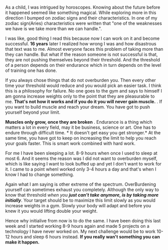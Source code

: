 As a child, I was intrigued by horoscopes. Knowing about the future before it happened seemed like something magical. 
While exploring more in this direction I bumped on zodiac signs and their characteristics. In one of my zodiac sign(Aries) 
characteristics were written that "one of the weaknesses we have is we take more than we can handle.".

I was like, good thing I read this because now I can work on it and become successful. __16 years__ later I realized how wrong 
I was and how disastrous that text was to me. Almost everyone faces this problem of taking more than they can handle. But what if
the reason someone is not successful is that, they are not pushing themselves beyond their threshold. And the threshold of a 
person depends on their endurance which in turn depends on the level of training one has done.

If you always chose things that do not overburden you. Then every other time your threshold would reduce and you would pick an easier
task. I think this is a philosophy for failure. No one goes to the gym and says to himself I am gonna increase weights
only to the point that they are pleasurable to me. __That's not how it works and if you do it you will never gain muscle.__ . 
If you want to build muscle and reach your dream. You have got to push yourself beyond your limit. 

__Muscles only grow, once they are broken__ . Endurance is a thing which matters a lot in every field, may it be business, science or art. One has to endure through difficult
time. * It doesn't get easy you get stronger.* At the same time, you have got to keep on increasing the limit to help
you reach your goals faster. This is smart work combined with hard work. 

For me I have been sleeping a lot. 8-9 hours when once I used to sleep at most 6. And it seems the reason was I did not want
to overburden myself, which is like saying I want to look buffed up and yet I don't want to work for it. I came to a point whenI worked only 3-4 hours a day and that's when I know I had to change something.

Again what I am saying is other extreme of the spectrum. OverBurdening yourself can sometimes exhaust you completely. Although the only way to know that threshold *when you
__just can't take anymore, is by taking more initially__*. Your target should be to maximize this limit slowly as you would increase 
weights in a gym. Slowly your body will adapt and before you knew it you would lifting double your weight. 

Hence why initialive from now is to do the same. I have been doing this last week and I started working 8-9 hours again and made 
5 projects on a technology I have never worked on. My next challenge would be to work 10-12 hours and sleep 6 hours instead. 
__If you really wan't something you can make it happen.__
